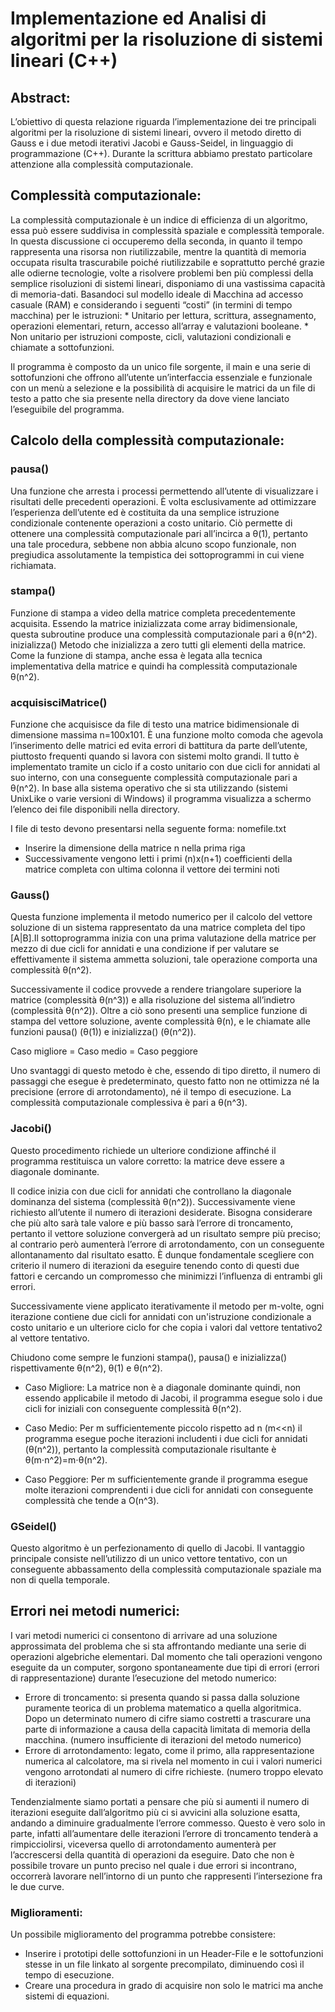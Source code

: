 # Implementazione ed Analisi di algoritmi per la risoluzione di sistemi lineari (C++)

## Abstract:
L’obiettivo di questa relazione riguarda l’implementazione dei tre principali algoritmi per la risoluzione di sistemi lineari, ovvero il metodo diretto di Gauss e i due metodi iterativi Jacobi e Gauss-Seidel, in linguaggio di programmazione (C++). Durante la scrittura abbiamo prestato particolare attenzione alla complessità computazionale. 

## Complessità computazionale:
La complessità computazionale è un indice di efficienza di un algoritmo, essa può essere suddivisa in complessità spaziale e complessità temporale. In questa discussione ci occuperemo della seconda, in quanto il tempo rappresenta una risorsa non riutilizzabile, mentre la quantità di memoria occupata risulta trascurabile poiché riutilizzabile e soprattutto perché grazie alle odierne tecnologie, volte a risolvere problemi ben più complessi della semplice risoluzioni di sistemi lineari, disponiamo di una vastissima capacità di memoria-dati.
Basandoci sul modello ideale di Macchina ad accesso casuale (RAM) e considerando i seguenti “costi” (in termini di tempo macchina) per le istruzioni:
	* Unitario per lettura, scrittura, assegnamento, operazioni elementari, return, accesso all’array e valutazioni booleane.
	* Non unitario  per istruzioni composte, cicli, valutazioni condizionali e chiamate a sottofunzioni. 

Il programma è composto da un unico file sorgente, il main e una serie di sottofunzioni che offrono all’utente un’interfaccia essenziale e funzionale con un menù a selezione e la possibilità di acquisire le matrici da un file di testo a patto che sia presente nella directory da dove viene lanciato l’eseguibile del programma.

## Calcolo della complessità computazionale:

### pausa()
Una funzione che arresta i processi permettendo all’utente di visualizzare i risultati delle precedenti operazioni. È volta esclusivamente ad ottimizzare l’esperienza dell’utente ed è costituita da una semplice istruzione condizionale contenente operazioni a costo unitario. Ciò permette di ottenere una complessità computazionale pari all’incirca a θ(1), pertanto una tale procedura, sebbene non abbia alcuno scopo funzionale, non pregiudica assolutamente la tempistica dei sottoprogrammi in cui viene richiamata.

### stampa()
Funzione di stampa a video della matrice completa precedentemente acquisita. Essendo la matrice inizializzata come array bidimensionale, questa subroutine produce una complessità computazionale pari a θ(n^2).
inizializza()
Metodo che inizializza a zero tutti gli elementi della matrice. Come la funzione di stampa, anche essa è legata alla tecnica implementativa della matrice e quindi ha complessità computazionale θ(n^2).

### acquisisciMatrice()
Funzione che acquisisce da file di testo una matrice bidimensionale di dimensione massima n=100x101. È una funzione molto comoda che agevola l’inserimento delle matrici ed evita errori di battitura da parte dell’utente, piuttosto frequenti quando si lavora con sistemi molto grandi. Il tutto è implementato tramite un ciclo if a costo unitario con due cicli for annidati al suo interno, con una conseguente complessità computazionale pari a θ(n^2).
In base alla sistema operativo che si sta utilizzando (sistemi UnixLike o varie versioni di Windows) il programma visualizza a schermo l’elenco dei file disponibili nella directory.

I file di testo devono presentarsi nella seguente forma:
nomefile.txt
  * Inserire la dimensione della matrice n nella prima riga
  * Successivamente vengono letti i primi (n)x(n+1) coefficienti della matrice completa con ultima colonna il vettore dei termini noti

### Gauss()
Questa funzione implementa il metodo numerico per il calcolo del vettore soluzione di un sistema rappresentato da una matrice completa del tipo [A|B].Il sottoprogramma inizia con una prima valutazione della matrice per mezzo di due cicli for annidati e una condizione if per valutare se effettivamente il sistema ammetta soluzioni, tale operazione comporta una complessità θ(n^2).

Successivamente il codice provvede a rendere triangolare superiore la matrice (complessità θ(n^3)) e alla risoluzione del sistema all’indietro (complessità θ(n^2)).
Oltre a ciò sono presenti una semplice funzione di stampa del vettore soluzione, avente complessità θ(n), e le chiamate alle funzioni pausa() (θ(1)) e inizializza() (θ(n^2)).

Caso migliore = Caso medio = Caso peggiore

Uno svantaggi di questo metodo è che, essendo di tipo diretto, il numero di passaggi che esegue è predeterminato, questo fatto non ne ottimizza né la precisione (errore di arrotondamento), né il tempo di esecuzione. La complessità computazionale complessiva è pari a θ(n^3).

### Jacobi()
Questo procedimento richiede un ulteriore condizione affinché il programma restituisca un valore corretto: la matrice deve essere a diagonale dominante. 

Il codice inizia con due cicli for annidati che controllano la diagonale dominanza del sistema (complessità θ(n^2)).
Successivamente viene richiesto all’utente il numero di iterazioni desiderate. Bisogna considerare che più alto sarà tale valore e più basso sarà l’errore di troncamento, pertanto il vettore soluzione convergerà ad un risultato sempre più preciso; al contrario però aumenterà l’errore di arrotondamento, con un conseguente allontanamento dal risultato esatto. È dunque fondamentale scegliere con criterio il numero di iterazioni da eseguire tenendo conto di questi due fattori e cercando un compromesso che minimizzi l’influenza di entrambi gli errori.

Successivamente viene applicato iterativamente il metodo per m-volte, ogni iterazione contiene due cicli for annidati con un'istruzione condizionale a costo unitario e un ulteriore ciclo for che copia i valori dal vettore tentativo2 al vettore tentativo.

Chiudono come sempre le funzioni stampa(), pausa() e inizializza() rispettivamente θ(n^2), θ(1) e  θ(n^2).

* Caso Migliore:
La matrice non è a diagonale dominante quindi, non essendo applicabile il metodo di Jacobi, il programma esegue solo i due cicli for iniziali con conseguente complessità θ(n^2).

* Caso Medio:
Per m sufficientemente piccolo rispetto ad n (m<<n) il programma esegue poche iterazioni includenti i due cicli for annidati (θ(n^2)), pertanto la complessità computazionale risultante è θ(m⋅n^2)=m⋅θ(n^2).

* Caso Peggiore:
Per m sufficientemente grande il programma esegue molte iterazioni comprendenti i due cicli for annidati con conseguente complessità che tende a O(n^3).

### GSeidel()

Questo algoritmo è un perfezionamento di quello di Jacobi. Il vantaggio principale consiste nell’utilizzo di un unico vettore tentativo, con un conseguente abbassamento della complessità computazionale spaziale ma non di quella temporale.

## Errori nei metodi numerici:
I vari metodi numerici ci consentono di arrivare ad una soluzione approssimata del problema che si sta affrontando mediante una serie di operazioni algebriche elementari. Dal momento che tali operazioni vengono eseguite da un computer, sorgono spontaneamente due tipi di errori (errori di rappresentazione) durante l’esecuzione del metodo numerico:
  * Errore di troncamento: si presenta quando si passa dalla soluzione puramente teorica di un problema matematico a quella algoritmica. Dopo un determinato numero di cifre siamo costretti a trascurare una parte di informazione a causa della capacità limitata di memoria della macchina. (numero insufficiente di iterazioni del metodo numerico)
  * Errore di arrotondamento: legato, come il primo, alla rappresentazione numerica al calcolatore, ma si rivela nel momento in cui i valori numerici vengono arrotondati al numero di cifre richieste. (numero troppo elevato di iterazioni) 

Tendenzialmente siamo portati a pensare che più si aumenti il numero di iterazioni eseguite dall’algoritmo più ci si avvicini alla soluzione esatta, andando a diminuire gradualmente l’errore commesso.
Questo è vero solo in parte, infatti all’aumentare delle iterazioni l’errore di troncamento tenderà a rimpicciolirsi, viceversa quello di arrotondamento aumenterà per l’accrescersi della quantità di operazioni da eseguire.
Dato che non è possibile trovare un punto preciso nel quale i due errori si incontrano, occorrerà lavorare nell’intorno di un punto che rappresenti l’intersezione fra le due curve.

### Miglioramenti:
Un possibile miglioramento del programma potrebbe consistere:
  * Inserire i prototipi delle sottofunzioni in un Header-File e le sottofunzioni stesse in un file linkato al sorgente precompilato, diminuendo così il tempo di esecuzione.
  * Creare una procedura in grado di acquisire non solo le matrici ma anche sistemi di equazioni. 


